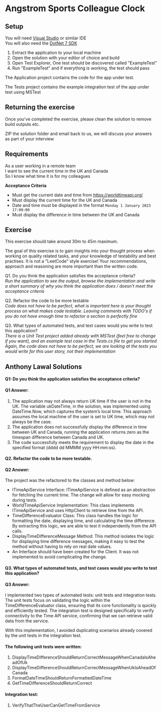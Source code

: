 # Angstrom Sports Colleague Clock

## Setup
You will need [Visual Studio](https://visualstudio.microsoft.com/vs/community/) or similar IDE  
You will also need the [DotNet 7 SDK](https://dotnet.microsoft.com/en-us/download/dotnet/7.0)  

1. Extract the application to your local machine
2. Open the solution with your editor of choice and build
3. Open Test Explorer, One test should be discovered called "ExampleTest"
4. Run "ExampleTest" and if everything is working, the test should pass

The Application project contains the code for the app under test.

The Tests project contains the example integration test of the
app under test using MSTest


## Returning the exercise

Once you've completed the exercise, please clean the solution to remove
build outputs etc.

ZIP the solution folder and email back to us, we will discuss your answers
as part of your interview

## Requirements

As a user working in a remote team  
I want to see the current time in the UK and Canada  
So I know what time it is for my colleagues  

**Acceptance Criteria**

* Must get the current date and time from https://worldtimeapi.org/
* Must display the current time for the UK and Canada
* Date and time must be displayed in the format `Monday 1 January 2023 17:00:00`
* Must display the difference in time between the UK and Canada


## Exercise

This exercise should take around 30m to 45m maximum.

The goal of this exercise is to gain insights into your thought process when
working on quality related tasks, and your knowledge of testability and best
practises. It is not a "LeetCode" style exercise!  Your recommendations, approach
and reasoning are more important than the written code.

Q1. Do you think the application satisfies the acceptance criteria?  
*Run the application to see the output, browse the implementation and write 
a short summary of why you think the application does / doesn't meet the
acceptance criteria*

Q2. Refactor the code to be more testable  
*Code does not have to be perfect, what is important here is your thought
process on what makes code testable. Leaving comments with TODO's if you
do not have enough time to refactor a section is perfectly fine*

Q3. What types of automated tests, and test cases would you write to test
this application?  
*There is a Unit Test project added already with MSTest (feel free to change
if you want), and an example test case in the Tests.cs file to get you started*
*Again, the code does not have to be perfect, we are looking at the tests you 
would write for this user story, not their implementation*

## Anthony Lawal Solutions

#### Q1: Do you think the application satisfies the acceptance criteria?  
 
#### Q1 Answer:

1. The application may not always return UK time if the user is not in the UK. The variable ukDateTime, in the solution, was implemented using DateTime.Now, which captures the system’s local time. This approach assumes the local machine of the user is set to UK time, which may not always be the case.
2. The application does not successfully display the difference in time between UK and Canada, running the application returns zero as the timespan difference between Canada and UK.
3. The code successfully meets the requirement to display the date in the specified format (dddd dd MMMM yyyy HH:mm:ss). 
 
#### Q2. Refactor the code to be more testable.
 
#### Q2 Answer: 
The project was the refactored to the classes and method below:
* ITimeApiService Interface: ITimeApiService is defined as an abstraction for fetching the current time. The change will allow for easy mocking during tests.
* WorldTimeApiService Implementation: This class implements ITimeApiService and uses HttpClient to retrieve time from the API.
* TimeDifferenceEvaluator Class: This class handles the logic for formatting the date, displaying time, and calculating the time difference. By extracting this logic, we are able to test it independently from the API calls.
* DisplayTimeDifferenceMessage Method: This method isolates the logic for displaying time difference messages, making it easy to test the method without having to rely on real date values.
* An Interface should have been created for the Client. It was not implemented to avoid complicating the change.
 
#### Q3. What types of automated tests, and test cases would you write to test this application?
#### Q3 Answer:
I implemented two types of automated tests: unit tests and integration tests. The unit tests focus on validating the logic within the TimeDifferenceEvaluator class, ensuring that its core functionality is quickly and efficiently tested. The integration test is designed specifically to verify connectivity to the Time API service, confirming that we can retrieve valid data from the service. 

With this implementation, I avoided duplicating scenarios already covered by the unit tests in the integration test.
 
#### The following unit tests were written:
1. DisplayTimeDifferenceShouldReturnCorrectMessageWhenCanadaIsAheadOfUk
2. DisplayTimeDifferenceShouldReturnCorrectMessageWhenUkIsAheadOfCanada
3. FormatDateTimeShouldReturnFormattedDateTime
4. GetTimeDifferenceShouldReturnCorrect
 
#### Integration test:
1. VerifyThatTheUserCanGetTimeFromService
